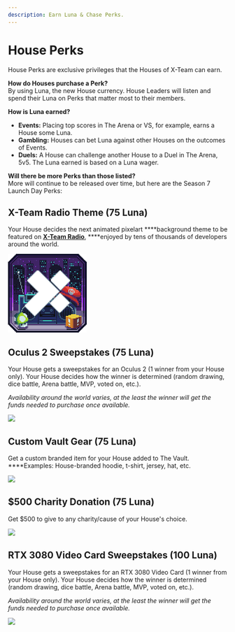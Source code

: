 ```yaml
---
description: Earn Luna & Chase Perks.
---
```


# House Perks

House Perks are exclusive privileges that the Houses of X-Team can earn. 

**How do Houses purchase a Perk?**  
By using Luna, the new House currency. House Leaders will listen and spend their Luna on Perks that matter most to their members.

**How is Luna earned?**

* **Events:** Placing top scores in The Arena or VS, for example, earns a House some Luna.
* **Gambling:** Houses can bet Luna against other Houses on the outcomes of Events.
* **Duels:** A House can challenge another House to a Duel in The Arena, 5v5. The Luna earned is based on a Luna wager.

**Will there be more Perks than those listed?**  
More will continue to be released over time, but here are the Season 7 Launch Day Perks:

## **X-Team Radio Theme \(75 Luna\)**

Your House decides the next animated pixelart ****background theme to be featured on [**X-Team Radio**](https://radio.x-team.com), ****enjoyed by tens of thousands of developers around the world.

![](../.gitbook/assets/perk_radio_2x%20%281%29%20%281%29%20%281%29.gif)

## **Oculus 2 Sweepstakes \(75 Luna\)**

Your House gets a sweepstakes for an Oculus 2 \(1 winner from your House only\). Your House decides how the winner is determined \(random drawing, dice battle, Arena battle, MVP, voted on, etc.\).

_Availability around the world varies, at the least the winner will get the funds needed to purchase once available._

![](../.gitbook/assets/perk_vr_2x.gif)

## **Custom Vault Gear \(75 Luna\)** 

Get a custom branded item for your House added to The Vault. ****Examples: House-branded hoodie, t-shirt, jersey, hat, etc.

![](../.gitbook/assets/perk_vault_2x.gif)

## **$500 Charity Donation \(75 Luna\)** 

Get $500 to give to any charity/cause of your House's choice.

![](../.gitbook/assets/perk_charity_2x.gif)

## **RTX 3080 Video Card Sweepstakes \(100 Luna\)** 

Your House gets a sweepstakes for an RTX 3080 Video Card \(1 winner from your House only\). Your House decides how the winner is determined \(random drawing, dice battle, Arena battle, MVP, voted on, etc.\).

_Availability around the world varies, at the least the winner will get the funds needed to purchase once available._

![](../.gitbook/assets/perk_rtx_2x.gif)

